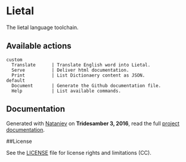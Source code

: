 # Lietal
    
The lietal language toolchain.

## Available actions

```
custom
  Translate      | Translate English word into Lietal.
  Serve          | Deliver html documentation.
  Print          | List Dictionaery content as JSON.
default
  Document       | Generate the Github documentation file.
  Help           | List available commands.
```

## Documentation

Generated with [Nataniev](http://wiki.xxiivv.com/Nataniev) on **Tridesamber 3, 2016**, read the full [project documentation](htp://google.com).

##License

See the [LICENSE](https://github.com/neauoire/License/README.md) file for license rights and limitations (CC).
